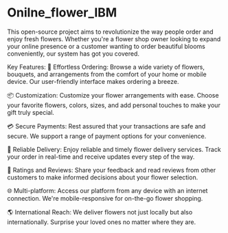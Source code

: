 # Onilne_flower_IBM
This open-source project aims to revolutionize the way people order and enjoy fresh flowers. Whether you're a flower shop owner looking to expand your online presence or a customer wanting to order beautiful blooms conveniently, our system has got you covered. 

Key Features:
🛒 Effortless Ordering: Browse a wide variety of flowers, bouquets, and arrangements from the comfort of your home or mobile device. Our user-friendly interface makes ordering a breeze.

📦 Customization: Customize your flower arrangements with ease. Choose your favorite flowers, colors, sizes, and add personal touches to make your gift truly special.

💳 Secure Payments: Rest assured that your transactions are safe and secure. We support a range of payment options for your convenience.

🚚 Reliable Delivery: Enjoy reliable and timely flower delivery services. Track your order in real-time and receive updates every step of the way.

🌟 Ratings and Reviews: Share your feedback and read reviews from other customers to make informed decisions about your flower selection.

🌐 Multi-platform: Access our platform from any device with an internet connection. We're mobile-responsive for on-the-go flower shopping.

🌎 International Reach: We deliver flowers not just locally but also internationally. Surprise your loved ones no matter where they are.
